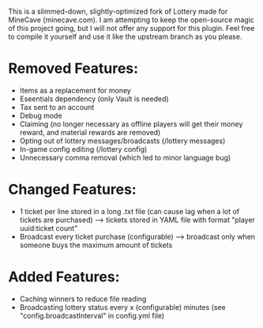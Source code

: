 This is a slimmed-down, slightly-optimized fork of Lottery made for MineCave (minecave.com). I am attempting to keep the open-source magic of this project going, but I will not offer any support for this plugin. Feel free to compile it yourself and use it like the upstream branch as you please.

Removed Features:
=
* Items as a replacement for money
* Eseentials dependency (only Vault is needed)
* Tax sent to an account
* Debug mode
* Claiming (no longer necessary as offline players will get their money reward, and material rewards are removed)
* Opting out of lottery messages/broadcasts (/lottery messages)
* In-game config editing (/lottery config)
* Unnecessary comma removal (which led to minor language bug)

Changed Features:
=
* 1 ticket per line stored in a long .txt file (can cause lag when a lot of tickets are purchased) --> tickets stored in YAML file with format "player uuid:ticket count"
* Broadcast every ticket purchase (configurable) --> broadcast only when someone buys the maximum amount of tickets

Added Features:
=
* Caching winners to reduce file reading
* Broadcasting lottery status every x (configurable) minutes (see "config.broadcastInterval" in config.yml file)
